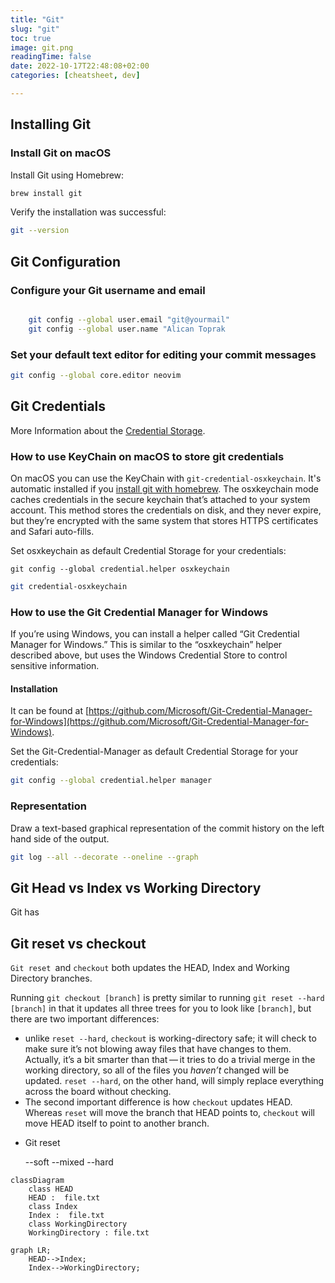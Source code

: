 ```yaml
---
title: "Git"
slug: "git"
toc: true
image: git.png
readingTime: false
date: 2022-10-17T22:48:08+02:00
categories: [cheatsheet, dev]   

---
```


## Installing Git

### Install Git on macOS

Install Git using Homebrew:

```bash 
brew install git
```

Verify the installation was successful:

```bash
git --version
```

## Git Configuration

### Configure your Git username and email 

```bash

```

```bash 
    git config --global user.email "git@yourmail"
    git config --global user.name "Alican Toprak
```


### Set your default text editor for editing your commit messages

```bash
git config --global core.editor neovim
```

## Git Credentials

More Information about the [Credential Storage](https://git-scm.com/book/sv/v2/Git-Tools-Credential-Storage).


### How to use KeyChain on macOS to store git credentials

On macOS you can use the KeyChain with `git-credential-osxkeychain`. It's automatic installed if you [install git with homebrew](obsidian://open?vault=docs&file=page%2Fdev%2Fhomebrew%2Findex). The osxkeychain mode caches credentials in the secure keychain that’s attached to your system account. This method stores the credentials on disk, and they never expire, but they’re encrypted with the same system that stores HTTPS certificates and Safari auto-fills.

Set osxkeychain as default Credential Storage for your credentials:
```
git config --global credential.helper osxkeychain
```

 
```bash 
git credential-osxkeychain 
```


### How to use the Git Credential Manager for Windows

If you’re using Windows, you can install a helper called “Git Credential Manager for Windows.” This is similar to the “osxkeychain” helper described above, but uses the Windows Credential Store to control sensitive information. 

#### Installation

It can be found at [https://github.com/Microsoft/Git-Credential-Manager-for-Windows](https://github.com/Microsoft/Git-Credential-Manager-for-Windows).

Set the Git-Credential-Manager as default Credential Storage for your credentials:
```bash
git config --global credential.helper manager
```




### Representation

Draw a text-based graphical representation of the commit history on the left hand side of the output.

```bash
git log --all --decorate --oneline --graph
```


## Git Head vs Index vs Working Directory

Git has 

## Git reset vs checkout

`Git reset `and `checkout` both updates the HEAD, Index and Working Directory branches.


Running `git checkout [branch]` is pretty similar to running `git reset --hard [branch]` in that it updates all three trees for you to look like `[branch]`, but there are two important differences:

* unlike `reset --hard`, `checkout` is working-directory safe; it will check to make sure it’s not blowing away files that have changes to them. Actually, it’s a bit smarter than that — it tries to do a trivial merge in the working directory, so all of the files you _haven’t_ changed will be updated. `reset --hard`, on the other hand, will simply replace everything across the board without checking.
* The second important difference is how `checkout` updates HEAD. Whereas `reset` will move the branch that HEAD points to, `checkout` will move HEAD itself to point to another branch.



- Git reset

	--soft 
	--mixed
	--hard 
	
```mermaid
classDiagram
    class HEAD
    HEAD :  file.txt
    class Index
    Index :  file.txt
    class WorkingDirectory
    WorkingDirectory : file.txt
```

```mermaid
graph LR;
    HEAD-->Index;
    Index-->WorkingDirectory;
```